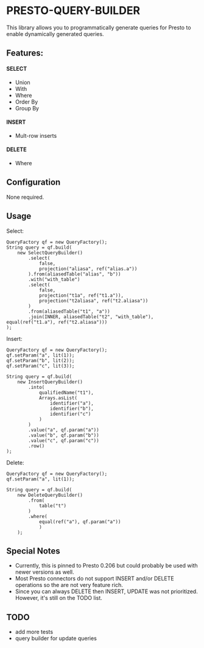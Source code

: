 # PRESTO-QUERY-BUILDER

This library allows you to programmatically generate queries for Presto to enable dynamically generated queries.

## Features:

#### SELECT
* Union
* With
* Where
* Order By
* Group By

#### INSERT
* Mult-row inserts

#### DELETE
* Where

## Configuration

None required.

## Usage
Select:

```
QueryFactory qf = new QueryFactory();
String query = qf.build(
    new SelectQueryBuilder()
        .select(
            false,
            projection("aliasa", ref("alias.a"))
        ).from(aliasedTable("alias", "b"))
        .with("with_table")
        .select(
            false,
            projection("t1a", ref("t1.a")),
            projection("t2aliasa", ref("t2.aliasa"))
        )
        .from(aliasedTable("t1", "a"))
        .join(INNER, aliasedTable("t2", "with_table"), equal(ref("t1.a"), ref("t2.aliasa")))
);
```

Insert:
```
QueryFactory qf = new QueryFactory();
qf.setParam("a", lit(1));
qf.setParam("b", lit(2));
qf.setParam("c", lit(3));

String query = qf.build(
    new InsertQueryBuilder()
        .into(
            qualifiedName("t1"),
            Arrays.asList(
                identifier("a"),
                identifier("b"),
                identifier("c")
            )
        )
        .value("a", qf.param("a"))
        .value("b", qf.param("b"))
        .value("c", qf.param("c"))
        .row()
);
```

Delete:
```
QueryFactory qf = new QueryFactory();
qf.setParam("a", lit(1));

String query = qf.build(
    new DeleteQueryBuilder()
        .from(
            table("t")
        )
        .where(
            equal(ref("a"), qf.param("a"))
            )
    );
```

## Special Notes
* Currently, this is pinned to Presto 0.206 but could probably be used with newer versions as well.
* Most Presto connectors do not support INSERT and/or DELETE operations so the are not very feature rich.
* Since you can always DELETE then INSERT, UPDATE was not prioritized. However, it's still on the TODO list.

## TODO
* add more tests
* query builder for update queries
